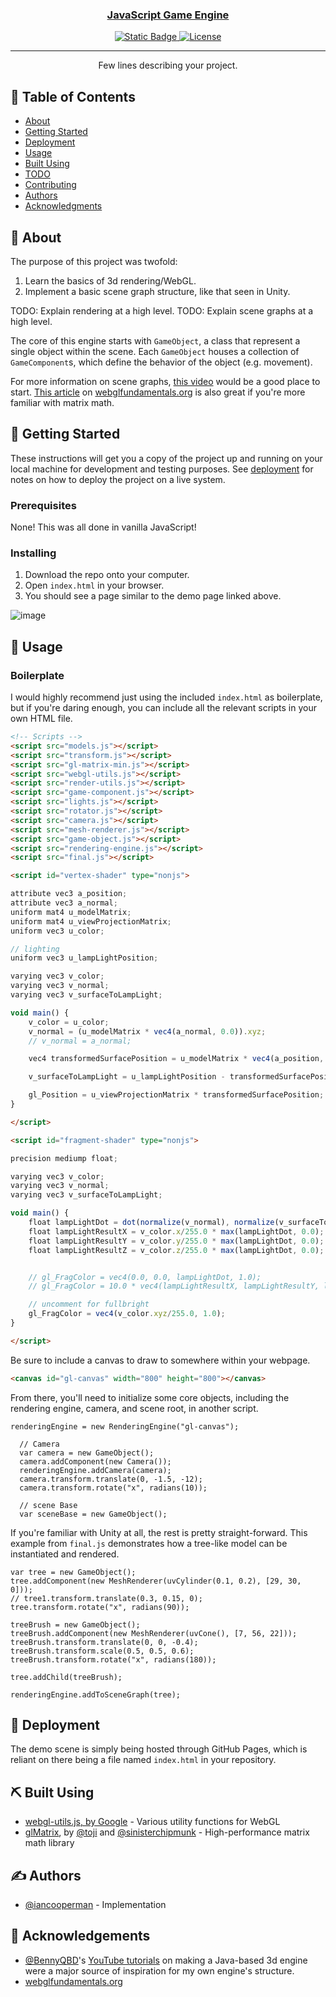 <p align="center">
  <a href="" rel="noopener">
</p>

<h3 align="center">JavaScript Game Engine</h3>

<div align="center">

  ![Static Badge](https://img.shields.io/badge/status-inactive-green)
  [![License](https://img.shields.io/badge/license-MIT-blue.svg)](/LICENSE)

</div>

---

<p align="center"> Few lines describing your project.
    <br> 
</p>

## 📝 Table of Contents
- [About](#about)
- [Getting Started](#getting_started)
- [Deployment](#deployment)
- [Usage](#usage)
- [Built Using](#built_using)
- [TODO](../TODO.md)
- [Contributing](../CONTRIBUTING.md)
- [Authors](#authors)
- [Acknowledgments](#acknowledgement)

## 🧐 About <a name = "about"></a>
The purpose of this project was twofold:
1. Learn the basics of 3d rendering/WebGL.
2. Implement a basic scene graph structure, like that seen in Unity.

TODO: Explain rendering at a high level.
TODO: Explain scene graphs at a high level.

The core of this engine starts with `GameObject`, a class that represent a single object within the scene. Each `GameObject` houses a collection of `GameComponent`s, which define the behavior of the object (e.g. movement).

For more information on scene graphs, [this video](https://www.youtube.com/watch?v=rXoGR5pobG4) would be a good place to start. [This article](https://webglfundamentals.org/webgl/lessons/webgl-scene-graph.html) on [webglfundamentals.org](https://webglfundamentals.org) is also great if you're more familiar with matrix math.

## 🏁 Getting Started <a name = "getting_started"></a>
These instructions will get you a copy of the project up and running on your local machine for development and testing purposes. See [deployment](#deployment) for notes on how to deploy the project on a live system.

### Prerequisites
None! This was all done in vanilla JavaScript!

### Installing
1. Download the repo onto your computer.
2. Open `index.html` in your browser.
3. You should see a page similar to the demo page linked above.

![image](https://github.com/iancooperman/JavaScript-Game-Engine/assets/34320199/f7e035b7-a01f-4a6e-a46f-e736cb6683d6)

## 🎈 Usage <a name="usage"></a>

### Boilerplate
I would highly recommend just using the included `index.html` as boilerplate, but if you're daring enough, you can include all the relevant scripts in your own HTML file.
```HTML
<!-- Scripts -->
<script src="models.js"></script>
<script src="transform.js"></script>
<script src="gl-matrix-min.js"></script>
<script src="webgl-utils.js"></script>
<script src="render-utils.js"></script>
<script src="game-component.js"></script>
<script src="lights.js"></script>
<script src="rotator.js"></script>
<script src="camera.js"></script>
<script src="mesh-renderer.js"></script>
<script src="game-object.js"></script>
<script src="rendering-engine.js"></script>
<script src="final.js"></script>

<script id="vertex-shader" type="nonjs">

attribute vec3 a_position;
attribute vec3 a_normal;
uniform mat4 u_modelMatrix;
uniform mat4 u_viewProjectionMatrix;
uniform vec3 u_color;

// lighting
uniform vec3 u_lampLightPosition;

varying vec3 v_color;
varying vec3 v_normal;
varying vec3 v_surfaceToLampLight;

void main() {
	v_color = u_color;
	v_normal = (u_modelMatrix * vec4(a_normal, 0.0)).xyz;
	// v_normal = a_normal;

	vec4 transformedSurfacePosition = u_modelMatrix * vec4(a_position, 1.0);

	v_surfaceToLampLight = u_lampLightPosition - transformedSurfacePosition.xyz;

	gl_Position = u_viewProjectionMatrix * transformedSurfacePosition;
}

</script>

<script id="fragment-shader" type="nonjs">

precision mediump float;

varying vec3 v_color;
varying vec3 v_normal;
varying vec3 v_surfaceToLampLight;

void main() {
	float lampLightDot = dot(normalize(v_normal), normalize(v_surfaceToLampLight));
	float lampLightResultX = v_color.x/255.0 * max(lampLightDot, 0.0);
	float lampLightResultY = v_color.y/255.0 * max(lampLightDot, 0.0);
	float lampLightResultZ = v_color.z/255.0 * max(lampLightDot, 0.0);


	// gl_FragColor = vec4(0.0, 0.0, lampLightDot, 1.0);
	// gl_FragColor = 10.0 * vec4(lampLightResultX, lampLightResultY, lampLightResultZ, 1.0);

	// uncomment for fullbright
	gl_FragColor = vec4(v_color.xyz/255.0, 1.0);
}

</script>
```

Be sure to include a canvas to draw to somewhere within your webpage.
```HTML
<canvas id="gl-canvas" width="800" height="800"></canvas>
```

From there, you'll need to initialize some core objects, including the rendering engine, camera, and scene root, in another script.
```JS
renderingEngine = new RenderingEngine("gl-canvas");

  // Camera
  var camera = new GameObject();
  camera.addComponent(new Camera());
  renderingEngine.addCamera(camera);
  camera.transform.translate(0, -1.5, -12);
  camera.transform.rotate("x", radians(10));

  // scene Base
  var sceneBase = new GameObject();
```

If you're familiar with Unity at all, the rest is pretty straight-forward. This example from `final.js` demonstrates how a tree-like model can be instantiated and rendered.
```JS
var tree = new GameObject();
tree.addComponent(new MeshRenderer(uvCylinder(0.1, 0.2), [29, 30, 0]));
// tree1.transform.translate(0.3, 0.15, 0);
tree.transform.rotate("x", radians(90));

treeBrush = new GameObject();
treeBrush.addComponent(new MeshRenderer(uvCone(), [7, 56, 22]));
treeBrush.transform.translate(0, 0, -0.4);
treeBrush.transform.scale(0.5, 0.5, 0.6);
treeBrush.transform.rotate("x", radians(180));

tree.addChild(treeBrush);

renderingEngine.addToSceneGraph(tree);
```

## 🚀 Deployment <a name = "deployment"></a>
The demo scene is simply being hosted through GitHub Pages, which is reliant on there being a file named `index.html` in your repository.

## ⛏️ Built Using <a name = "built_using"></a>
- [webgl-utils.js, by Google]() - Various utility functions for WebGL
- [glMatrix](https://glmatrix.net), by [@toji](https://github.com/toji) and [@sinisterchipmunk](https://github.com/sinisterchipmunk) - High-performance matrix math library

## ✍️ Authors <a name = "authors"></a>
- [@iancooperman](https://github.com/iancooperman) - Implementation

## 🎉 Acknowledgements <a name = "acknowledgement"></a>
- [@BennyQBD](https://github.com/BennyQBD)'s [YouTube tutorials](https://youtu.be/L19dBX53M5M?list=PLEETnX-uPtBXP_B2yupUKlflXBznWIlL5) on making a Java-based 3d engine were a major source of inspiration for my own engine's structure.
- [webglfundamentals.org](https://webglfundamentals.org)
